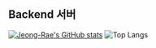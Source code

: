 ## Backend 서버 

[![Jeong-Rae's GitHub stats](https://github-readme-stats.vercel.app/api?username=Jeong-Rae&theme=dracula&show_icons=true&hide=stars)](https://github.com/anuraghazra/github-readme-stats)
![Top Langs](https://github-readme-stats.vercel.app/api/top-langs/?username=JRJR519&layout=compact)
<!--
**Jeong-Rae/Jeong-Rae** is a ✨ _special_ ✨ repository because its `README.md` (this file) appears on your GitHub profile.

Here are some ideas to get you started:

- 🔭 I’m currently working on ...
- 🌱 I’m currently learning ...
- 👯 I’m looking to collaborate on ...
- 🤔 I’m looking for help with ...
- 💬 Ask me about ...
- 📫 How to reach me: ...
- 😄 Pronouns: ...
- ⚡ Fun fact: ...
-->

